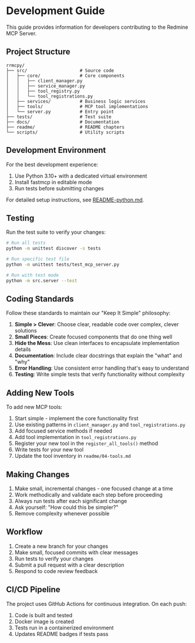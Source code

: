 # Development Guide

This guide provides information for developers contributing to the Redmine MCP Server.

## Project Structure

```
rrmcpy/
├── src/                    # Source code
│   ├── core/               # Core components
│   │   ├── client_manager.py
│   │   ├── service_manager.py
│   │   ├── tool_registry.py
│   │   └── tool_registrations.py
│   ├── services/           # Business logic services
│   ├── tools/              # MCP tool implementations
│   └── server.py           # Entry point
├── tests/                  # Test suite
├── docs/                   # Documentation
├── readme/                 # README chapters
└── scripts/                # Utility scripts
```

## Development Environment

For the best development experience:

1. Use Python 3.10+ with a dedicated virtual environment
2. Install fastmcp in editable mode
3. Run tests before submitting changes

For detailed setup instructions, see [README-python.md](../README-python.md).

## Testing

Run the test suite to verify your changes:

```bash
# Run all tests
python -m unittest discover -s tests

# Run specific test file
python -m unittest tests/test_mcp_server.py

# Run with test mode
python -m src.server --test
```

## Coding Standards

Follow these standards to maintain our "Keep It Simple" philosophy:

1. **Simple > Clever**: Choose clear, readable code over complex, clever solutions
2. **Small Pieces**: Create focused components that do one thing well
3. **Hide the Mess**: Use clean interfaces to encapsulate implementation details
4. **Documentation**: Include clear docstrings that explain the "what" and "why"
5. **Error Handling**: Use consistent error handling that's easy to understand
6. **Testing**: Write simple tests that verify functionality without complexity

## Adding New Tools

To add new MCP tools:

1. Start simple - implement the core functionality first
2. Use existing patterns in `client_manager.py` and `tool_registrations.py`
3. Add focused service methods if needed
4. Add tool implementation in `tool_registrations.py`
5. Register your new tool in the `register_all_tools()` method
6. Write tests for your new tool
7. Update the tool inventory in `readme/04-tools.md`

## Making Changes

1. Make small, incremental changes - one focused change at a time
2. Work methodically and validate each step before proceeding
3. Always run tests after each significant change
4. Ask yourself: "How could this be simpler?"
5. Remove complexity whenever possible

## Workflow

1. Create a new branch for your changes
2. Make small, focused commits with clear messages
3. Run tests to verify your changes
4. Submit a pull request with a clear description
5. Respond to code review feedback

## CI/CD Pipeline

The project uses GitHub Actions for continuous integration. On each push:

1. Code is built and tested
2. Docker image is created
3. Tests run in a containerized environment
4. Updates README badges if tests pass